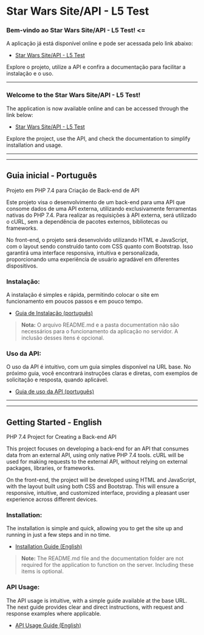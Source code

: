 # Star Wars Site/API - L5 Test

### **Bem-vindo ao Star Wars Site/API - L5 Test! <=**

A aplicação já está disponível online e pode ser acessada pelo link abaixo:

- <a href="https://swl5test.glaucopereira.com" target="_blank">Star Wars Site/API - L5 Test</a>

Explore o projeto, utilize a API e confira a documentação para facilitar a instalação e o uso.
___

### **Welcome to the Star Wars Site/API - L5 Test!**

The application is now available online and can be accessed through the link below:

- <a href="https://swl5test.glaucopereira.com" target="_blank">Star Wars Site/API - L5 Test</a>

Explore the project, use the API, and check the documentation to simplify installation and usage.

___
___

## Guia inicial - Português

Projeto em PHP 7.4 para Criação de Back-end de API

Este projeto visa o desenvolvimento de um back-end para uma API que consome dados de uma API externa, utilizando exclusivamente ferramentas nativas do PHP 7.4. Para realizar as requisições à API externa, será utilizado o cURL, sem a dependência de pacotes externos, bibliotecas ou frameworks.

No front-end, o projeto será desenvolvido utilizando HTML e JavaScript, com o layout sendo construído tanto com CSS quanto com Bootstrap. Isso garantirá uma interface responsiva, intuitiva e personalizada, proporcionando uma experiência de usuário agradável em diferentes dispositivos.<br>

### Instalação:

A instalação é simples e rápida, permitindo colocar o site em funcionamento em poucos passos e em pouco tempo.

- [Guia de Instalação (português)](documentation/Portuguese/guia-de-instalacao.md)

> **Nota:** O arquivo README.md e a pasta documentation não são necessários para o funcionamento da aplicação no servidor. A inclusão desses itens é opcional.


### Uso da API:

O uso da API é intuitivo, com um guia simples disponível na URL base. No próximo guia, você encontrará instruções claras e diretas, com exemplos de solicitação e resposta, quando aplicável.

- [Guia de uso da API (português)](documentation/Portuguese/guia_de_uso_da_api.md)

___
___

## Getting Started - English

PHP 7.4 Project for Creating a Back-end API

This project focuses on developing a back-end for an API that consumes data from an external API, using only native PHP 7.4 tools. cURL will be used for making requests to the external API, without relying on external packages, libraries, or frameworks.

On the front-end, the project will be developed using HTML and JavaScript, with the layout built using both CSS and Bootstrap. This will ensure a responsive, intuitive, and customized interface, providing a pleasant user experience across different devices.<br>

### Installation:

The installation is simple and quick, allowing you to get the site up and running in just a few steps and in no time.

- [Installation Guide (English)](documentation/English/setup-guide.md)

> **Note:** The README.md file and the documentation folder are not required for the application to function on the server. Including these items is optional.
  
### API Usage:

The API usage is intuitive, with a simple guide available at the base URL. The next guide provides clear and direct instructions, with request and response examples where applicable.

- [API Usage Guide (English)](documentation/English/api_usage_guide.md)


